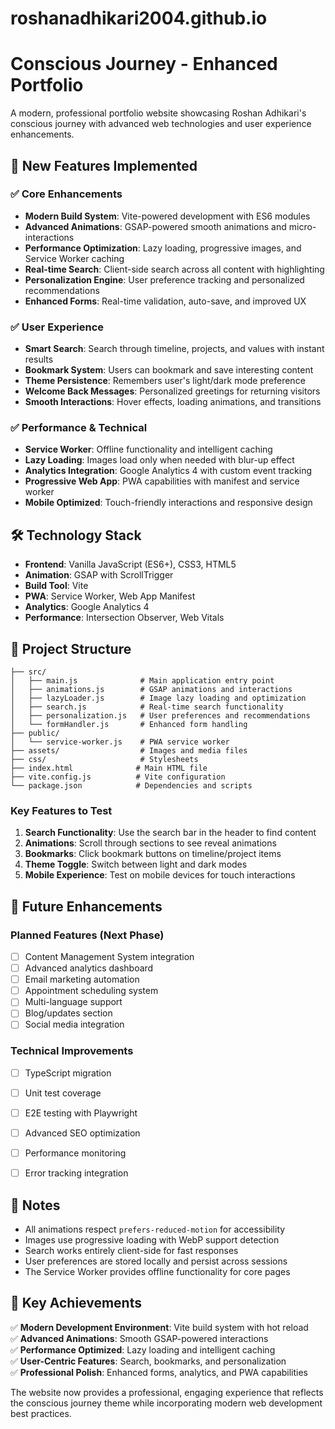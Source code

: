 # roshanadhikari2004.github.io
# Conscious Journey - Enhanced Portfolio

A modern, professional portfolio website showcasing Roshan Adhikari's conscious journey with advanced web technologies and user experience enhancements.

## 🚀 New Features Implemented

### ✅ Core Enhancements

- **Modern Build System**: Vite-powered development with ES6 modules
- **Advanced Animations**: GSAP-powered smooth animations and micro-interactions
- **Performance Optimization**: Lazy loading, progressive images, and Service Worker caching
- **Real-time Search**: Client-side search across all content with highlighting
- **Personalization Engine**: User preference tracking and personalized recommendations
- **Enhanced Forms**: Real-time validation, auto-save, and improved UX

### ✅ User Experience

- **Smart Search**: Search through timeline, projects, and values with instant results
- **Bookmark System**: Users can bookmark and save interesting content
- **Theme Persistence**: Remembers user's light/dark mode preference
- **Welcome Back Messages**: Personalized greetings for returning visitors
- **Smooth Interactions**: Hover effects, loading animations, and transitions

### ✅ Performance & Technical

- **Service Worker**: Offline functionality and intelligent caching
- **Lazy Loading**: Images load only when needed with blur-up effect
- **Analytics Integration**: Google Analytics 4 with custom event tracking
- **Progressive Web App**: PWA capabilities with manifest and service worker
- **Mobile Optimized**: Touch-friendly interactions and responsive design

## 🛠️ Technology Stack

- **Frontend**: Vanilla JavaScript (ES6+), CSS3, HTML5
- **Animation**: GSAP with ScrollTrigger
- **Build Tool**: Vite
- **PWA**: Service Worker, Web App Manifest
- **Analytics**: Google Analytics 4
- **Performance**: Intersection Observer, Web Vitals

## 📁 Project Structure

```
├── src/
│   ├── main.js              # Main application entry point
│   ├── animations.js        # GSAP animations and interactions
│   ├── lazyLoader.js        # Image lazy loading and optimization
│   ├── search.js            # Real-time search functionality
│   ├── personalization.js   # User preferences and recommendations
│   └── formHandler.js       # Enhanced form handling
├── public/
│   └── service-worker.js    # PWA service worker
├── assets/                  # Images and media files
├── css/                     # Stylesheets
├── index.html              # Main HTML file
├── vite.config.js          # Vite configuration
└── package.json            # Dependencies and scripts
```

### Key Features to Test

1. **Search Functionality**: Use the search bar in the header to find content
2. **Animations**: Scroll through sections to see reveal animations
3. **Bookmarks**: Click bookmark buttons on timeline/project items
4. **Theme Toggle**: Switch between light and dark modes
5. **Mobile Experience**: Test on mobile devices for touch interactions


## 🔮 Future Enhancements

### Planned Features (Next Phase)

- [ ] Content Management System integration
- [ ] Advanced analytics dashboard
- [ ] Email marketing automation
- [ ] Appointment scheduling system
- [ ] Multi-language support
- [ ] Blog/updates section
- [ ] Social media integration

### Technical Improvements

- [ ] TypeScript migration
- [ ] Unit test coverage
- [ ] E2E testing with Playwright
- [ ] Advanced SEO optimization
- [ ] Performance monitoring
- [ ] Error tracking integration


## 📝 Notes

- All animations respect `prefers-reduced-motion` for accessibility
- Images use progressive loading with WebP support detection
- Search works entirely client-side for fast responses
- User preferences are stored locally and persist across sessions
- The Service Worker provides offline functionality for core pages

## 🎯 Key Achievements

✅ **Modern Development Environment**: Vite build system with hot reload  
✅ **Advanced Animations**: Smooth GSAP-powered interactions  
✅ **Performance Optimized**: Lazy loading and intelligent caching  
✅ **User-Centric Features**: Search, bookmarks, and personalization  
✅ **Professional Polish**: Enhanced forms, analytics, and PWA capabilities

The website now provides a professional, engaging experience that reflects the conscious journey theme while incorporating modern web development best practices.
